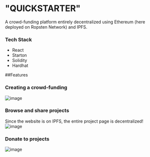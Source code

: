 # "QUICKSTARTER"

A crowd-funding platform entirely decentralized using Ethereum (here deployed on Ropsten Network) and IPFS.

### Tech Stack
* React
* Starton
* Solidity
* Hardhat

##Features
### Creating a crowd-funding
![image](https://user-images.githubusercontent.com/47207681/167303371-6b61c1ad-1012-455b-b643-b21438f285b0.png)

### Browse and share projects
Since the website is on IPFS, the entire project page is decentralized!
![image](https://user-images.githubusercontent.com/47207681/167303399-8d55ab9d-2ab6-4188-8a17-e74b2417d364.png)

### Donate to projects
![image](https://user-images.githubusercontent.com/47207681/167303447-3467ecd5-2cf5-493d-b8d8-8e821df021f1.png)
